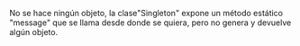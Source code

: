 No se hace ningún objeto, la clase"Singleton" expone un método estático "message" que se llama desde donde se quiera, pero no genera y devuelve algún objeto.
